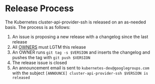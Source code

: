 # Release Process

The Kubernetes cluster-api-provider-ssh is released on an as-needed basis.
The process is as follows:

1. An issue is proposing a new release with a changelog since the last release
1. All [OWNERS](OWNERS) must LGTM this release
1. An OWNER runs `git tag -s $VERSION` and inserts the changelog and pushes
   the tag with `git push $VERSION`
1. The release issue is closed
1. An announcement email is sent to `kubernetes-dev@googlegroups.com` with
   the subject `[ANNOUNCE] cluster-api-provider-ssh $VERSION is released`
